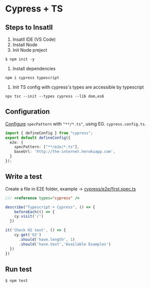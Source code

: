 # Cypress + TS

## Steps to Insatll

1. Insatll IDE (VS Code)
1. Install Node
1. Init Node preject
```
$ npm init -y
```

1. Install dependencies
```
npm i cypress typescript
```
1. Init TS config with cypress's types are accessible by typescript
```
npx tsc --init --types cypress --lib dom,es6
```

## Configuration

[Configure](https://docs.cypress.io/guides/references/configuration) `specPattern` with `"**/*.ts"`, using EG. `cypress.config.ts`.

```ts
import { defineConfig } from "cypress";
export default defineConfig({
  e2e: {
    specPattern: ["**/e2e/*.ts"],
    baseUrl: 'http://the-internet.herokuapp.com',
  }
});
```

## Write a test

Create a file in E2E folder, example -> [cypress/e2e/first.spec.ts](cypress/e2e/first.spec.ts)

```ts
/// <reference types="cypress" />

describe("Typescript + Cypress", () => {
    beforeEach(() => {
    cy.visit('/')
  })

it('Check H2 text', () => {
    cy.get('h2')
      .should('have.length', 1)
      .should('have.text','Available Examples')
  })
})
```

## Run test

```
$ npm test
```